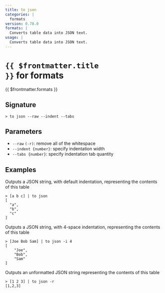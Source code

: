 ```yaml
---
title: to json
categories: |
  formats
version: 0.78.0
formats: |
  Converts table data into JSON text.
usage: |
  Converts table data into JSON text.
---
```


# <code>{{ $frontmatter.title }}</code> for formats

<div class='command-title'>{{ $frontmatter.formats }}</div>

## Signature

```> to json --raw --indent --tabs```

## Parameters

 -  `--raw` `(-r)`: remove all of the whitespace
 -  `--indent {number}`: specify indentation width
 -  `--tabs {number}`: specify indentation tab quantity

## Examples

Outputs a JSON string, with default indentation, representing the contents of this table
```shell
> [a b c] | to json
[
  "a",
  "b",
  "c"
]
```

Outputs a JSON string, with 4-space indentation, representing the contents of this table
```shell
> [Joe Bob Sam] | to json -i 4
[
    "Joe",
    "Bob",
    "Sam"
]
```

Outputs an unformatted JSON string representing the contents of this table
```shell
> [1 2 3] | to json -r
[1,2,3]
```
